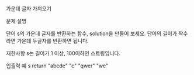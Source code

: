 가운데 글자 가져오기


문제 설명

단어 s의 가운데 글자를 반환하는 함수, solution을 만들어 보세요. 단어의 길이가 짝수라면 가운데 두글자를 반환하면 됩니다.

재한사항
s는 길이가 1 이상, 100이하인 스트링입니다.

입출력 예
s	    return
"abcde"	"c"
"qwer"	"we"